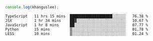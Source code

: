 ```js
console.log(khanguslee);
```

<!--START_SECTION:waka-->
```text
TypeScript   11 hrs 15 mins  ███████████████████░░░░░░   76.38 % 
JSX          1 hr 34 mins    ██▓░░░░░░░░░░░░░░░░░░░░░░   10.67 % 
JavaScript   1 hr 8 mins     ██░░░░░░░░░░░░░░░░░░░░░░░   07.77 % 
Python       15 mins         ▒░░░░░░░░░░░░░░░░░░░░░░░░   01.78 % 
LESS         10 mins         ▒░░░░░░░░░░░░░░░░░░░░░░░░   01.24 % 
```
<!--END_SECTION:waka-->

<!--
**khanguslee/khanguslee** is a ✨ _special_ ✨ repository because its `README.md` (this file) appears on your GitHub profile.

Here are some ideas to get you started:

- 🔭 I’m currently working on ...
- 🌱 I’m currently learning ...
- 👯 I’m looking to collaborate on ...
- 🤔 I’m looking for help with ...
- 💬 Ask me about ...
- 📫 How to reach me: ...
- 😄 Pronouns: ...
- ⚡ Fun fact: ...
-->
